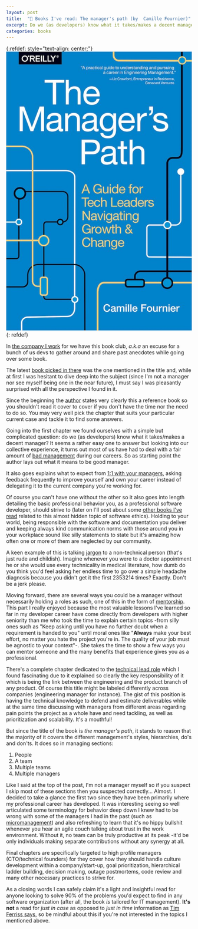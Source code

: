 ```yaml
---
layout: post
title:  "📖 Books I've read: The manager's path (by  Camille Fournier)"
excerpt: Do we (as developers) know what it takes/makes a decent manager? It seems a rather easy one to answer but looking into our collective experience, it turns out most of us have had to deal with a fair amount of bad management during our careers.
categories: books
---
```


[micro]: https://www.investopedia.com/terms/m/micro-manager.asp
[ferriss]: https://tim.blog/2018/01/04/how-to-handle-information-overwhelm-and-social-media/
[peya]: https://medium.com/latam-list/pedidosya-launches-online-supermarket-8641581dc879
[manager]: https://www.goodreads.com/book/show/33369254-the-manager-s-path
[author]: https://www.oreilly.com/people/camille-fournier/
[jargon]: https://www.business.com/articles/cut-the-code-why-speaking-in-technical-jargon-is-not-making-you-look-smarter/
[1_1]: https://www.radicalcandor.com/effective-one-on-ones/
[badManager]: https://www.forbes.com/sites/theyec/2018/09/25/12-traits-bad-bosses-have-in-common/#292608dc6266
[read]: https://www.goodreads.com/review/list/95758480-mauricio-chirino?ref=nav_mybooks&shelf=read
[tl]: http://www.engineeringladders.com/TechLead-EngineeringManager.html
[mentorship]: https://www.cio.com/article/2388824/how-it-mentors-can-help-advance-your-tech-career.html

{:refdef: style="text-align: center;"}
![bookCover](/assets/books/managerPath.jpg)
{: refdef}

In [the company I work][peya] for we have this book club, *a.k.a* an excuse for a bunch of us devs to gather around and share past anecdotes while going over some book. 

The latest [book picked in there][manager] was the one mentioned in the title and, while at first I was hesitant to dive deep into the subject (since I'm not a manager nor see myself being one in the near future), I must say I was pleasantly surprised with all the perspective I found in it.

Since the beginning the [author][author] states very clearly this a reference book so you shouldn't read it cover to cover if you don't have the time nor the need to do so. You may very well pick the chapter that suits your particular current case and tackle it to find some answers.

Going into the first chapter we found ourselves with a simple but complicated question: do we (as developers) know what it takes/makes a decent manager? It seems a rather easy one to answer but looking into our collective experience, it turns out most of us have had to deal with a fair amount of [bad management][badManager] during our careers. So as starting point the author lays out what it means to be good manager. 

It also goes explains what to expect from [1:1 with your managers][1_1], asking feedback frequently to improve yourself and own your career instead of delegating it to the current company you're working for.

Of course you can't have one without the other so it also goes into length detailing the basic professional behavior you, as a professional software developer, should strive to (later on I'll post about some [other books I've read][read] related to this almost hidden topic of software ethics). Holding to your world, being responsible with the software and documentation you deliver and keeping always kind communication norms with those around you in your workplace sound like silly statements to state but it's amazing how often one or more of them are neglected by our community. 

A keen example of this is talking [jargon][jargon] to a non-technical person (that's just rude and childish). Imagine whenever you were to a doctor appointment he or she would use every technicality in medical literature, how dumb do you think you'd feel asking her endless time to go over a simple headache diagnosis because you didn't get it the first 2353214 times? Exactly. Don't be a jerk please.

Moving forward, there are several ways you could be a manager without necessarily holding a roles as such, one of this in the form of [mentorship][mentorship]. This part I really enjoyed because the most valuable lessons I've learned so far in my developer career have come directly from developers with higher seniority than me who took the time to explain certain topics -from silly ones such as "Keep asking until you have no further doubt when a requirement is handed to you" until moral ones like "**Always** make your best effort, no matter you hate the project you're in. The quality of your job must be agnostic to your context"-. She takes the time to show a few ways you can mentor someone and the many benefits that experience gives you as a professional. 

There's a complete chapter dedicated to the [technical lead role][tl] which I found fascinating due to it explained so clearly the key responsibility of it which is being the link between the engineering and the product branch of any product. Of course this title might be labeled differently across companies (engineering manager for instance). The gist of this
position is having the technical knowledge to defend and estimate deliverables while at the same time discussing with managers from different areas regarding pain points the project as a whole have and need tackling, as well as prioritization and scalability. It's a mouthful!

But since the title of the book is *the manager's path*, it stands to reason that the majority of it covers the different management's styles, hierarchies, do's and don'ts. It does so in managing sections:

1. People
2. A team
3. Multiple teams
4. Multiple managers 

Like I said at the top of the post, I'm not a manager myself so if you suspect I skip most of these sections then you suspected correctly... Almost. I decided to take a glance the first two since they have been primarily where my professional career has developed. It was interesting seeing so well articulated some terminology for behavior deep down I knew had to be wrong with some of the managers I had in the past (such as [micromanagement][micro]) and also refreshing to learn that it's no hippy bullshit whenever you hear an agile couch talking about trust in the work environment. Without it, no team can be truly productive at its peak -it'd be only individuals making separate contributions without any synergy at all. 

Final chapters are specifically targeted to high profile managers (CTO/technical founders) for they cover how they should handle culture development within a company/start-up, goal prioritization, hierarchical ladder building, decision making, outage postmortems, code review and many other necessary practices to strive for.

As a closing words I can safely claim it's a light and insightful read for anyone looking to solve 90% of the problems you'd expect to find in any software organization (after all, the book *is* tailored for IT management). **It's not** a read for *just in case* as opposed to *just in time* information as [Tim Ferriss says][ferriss], so be mindful about this if you're not interested in the topics I mentioned above.
